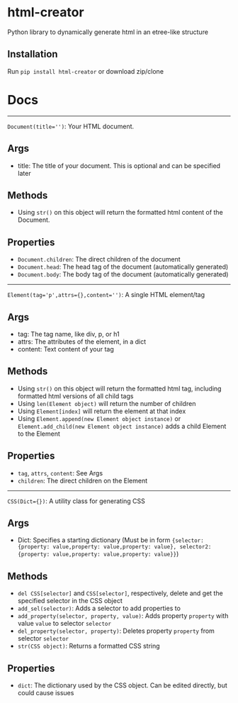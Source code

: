 # html-creator
Python library to dynamically generate html in an etree-like structure

## Installation
Run `pip install html-creator` or download zip/clone

# Docs
***
`Document(title='')`: Your HTML document. 
## Args
- title: The title of your document. This is optional and can be specified later
## Methods
- Using `str()` on this object will return the formatted html content of the Document.
## Properties
- `Document.children`: The direct children of the document
- `Document.head`: The head tag of the document (automatically generated)
- `Document.body`: The body tag of the document (automatically generated)
***
`Element(tag='p',attrs={},content='')`: A single HTML element/tag
## Args
- tag: The tag name, like div, p, or h1
- attrs: The attributes of the element, in a dict
- content: Text content of your tag
## Methods
- Using `str()` on this object will return the formatted html tag, including formatted html versions of all child tags
- Using `len(Element object)` will return the number of children
- Using `Element[index]` will return the element at that index
- Using `Element.append(new Element object instance)` or `Element.add_child(new Element object instance)` adds a child Element to the Element
## Properties
- `tag`, `attrs`, `content`: See Args
- `children`: The direct children on the Element
***
`CSS(Dict={})`: A utility class for generating CSS
## Args
- Dict: Specifies a starting dictionary (Must be in form `{selector: {property: value,property: value,property: value}, selector2: {property: value,property: value,property: value}}`)
## Methods
- `del CSS[selector]` and `CSS[selector]`, respectively, delete and get the specified selector in the CSS object
- `add_sel(selector)`: Adds a selector to add properties to
- `add_property(selector, property, value)`: Adds property `property` with value `value` to selector `selector`
- `del_property(selector, property)`: Deletes property `property` from selector `selector`
- `str(CSS object)`: Returns a formatted CSS string
## Properties
- `dict`: The dictionary used by the CSS object. Can be edited directly, but could cause issues
